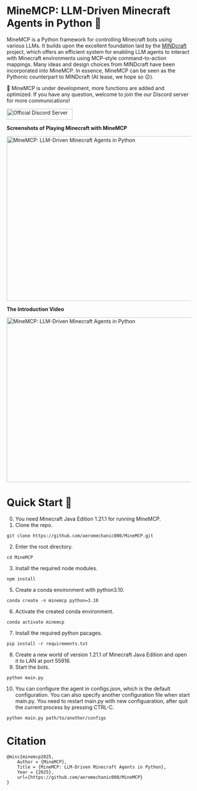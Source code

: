 # MineMCP: LLM-Driven Minecraft Agents in Python 🤖

MineMCP is a Python framework for controlling Minecraft bots using various LLMs. It builds upon the excellent foundation laid by the <a href="https://github.com/kolbytn/mindcraft">MINDcraft</a> project, which offers an efficient system for enabling LLM agents to interact with Minecraft environments using MCP-style command-to-action mappings. Many ideas and design choices from MINDcraft have been incorporated into MineMCP. In essence, MineMCP can be seen as the Pythonic counterpart to MINDcraft (At lease, we hope so 😉).

🦾 MineMCP is under development, more functions are added and optimized. If you have any question, welcome to join the our Discord server for more communications! 

<a href="https://discord.gg/zAxFt9cZs8" target="_blank"><img src="https://s2.loli.net/2025/04/08/BOwDWH3XiyTAZgb.png" alt="Official Discord Server" width="180" height="30"></a>

**Screenshots of Playing Minecraft with MineMCP**

<img src="https://s2.loli.net/2025/04/09/CKwbHroZaj4xJSU.gif" alt="MineMCP: LLM-Driven Minecraft Agents in Python" width="800" height="450">

**The Introduction Video**

<a href="https://www.youtube.com/watch?v=9phN6OWPmKg" target="_blank"><img src="https://s2.loli.net/2025/04/09/Kk35BEwvVlUuq9C.png" alt="MineMCP: LLM-Driven Minecraft Agents in Python" width="800" height="450"></a>

# Quick Start 🚀
0. You need Minecraft Java Edition 1.21.1 for running MineMCP. 
1. Clone the repo.
```
git clone https://github.com/aeromechanic000/MineMCP.git
```
2. Enter the root directory.
```
cd MineMCP
```
3. Install the required node modules.
```
npm install 
```
5. Create a conda environment with python3.10.
```
conda create -n minemcp python=3.10
```
6. Activate the created conda environment. 
```
conda activate minemcp
```
7. Install the required python pacages. 
```
pip install -r requirements.txt
```
8. Create a new world of version 1.21.1 of Minecraft Java Edition and open it to LAN at port 55916.
9. Start the bots. 
```
python main.py
```
10. You can configure the agent in configs.json, which is the default configuration. You can also specify another configuration file when start main.py. You need to restart main.py with new configuaration, after quit the current process by pressing CTRL-C.
```
python main.py path/to/another/configs
```

# Citation
```
@misc{minemcp2025,
    Author = {MineMCP},
    Title = {MineMCP: LLM-Driven Minecraft Agents in Python},
    Year = {2025},
    url={https://github.com/aeromechanic000/MineMCP}
}
```